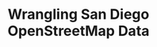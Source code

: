 ---
layout: default
img: sandiego.tiff
category: Portfolio
title: Wrangling San Diego OpenStreetMap Data
description: |
  <p class="lead">Data analysis is great, but it usually takes some work to get real data into a format that actually be analyzed. This project involved applying data munging (or wrangling/cleaning) techniques on <a target="_blank" href="http://osm.org/go/TPTKToK">OpenStreetMap</a> data for an area of our choice. These techniques included assessing the quality of the data for validity, accuracy, completeness, consistency and uniformity, and then correcting the issues identified in the data. Finally, all of the cleaned data was imported into MongoDB and then queried to gain insights about the area. If you've always wondered what the most popular fast food restaurant in San Diego is, read on!<br><br>You can <a target="_blank" href="http://broadwater.io/sandiegoproject">read my analysis here</a>, or check out the <a target="_blank" href="http://broadwater.io/subwayproject">code used</a> to produce it if that's more your thing. This project was completed as part of the <a target="_blank" href="https://www.udacity.com/course/nd002">Udacity Data Analyst Nanodegree</a>.<br><br> Skills used: Python, MongoDB, XML, ElementTree, JSON</p>

---